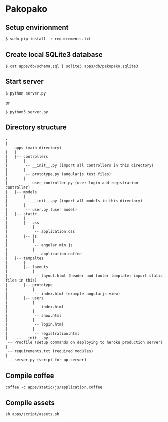 Pakopako
========

## Setup envirionment

```
$ sudo pip install -r requirements.txt
```

## Create local SQLite3 database
```
$ cat apps/db/schema.sql | sqlite3 apps/db/pakopako.sqlite3
```

## Start server

`$ python server.py`

or

`$ python3 server.py`

## Directory structure

```
.
|
 -- apps (main directory)
|   |
|   |-- controllers
|       |
|        -- __init__.py (import all controllers in this directory)
|       |
|        -- prototype.py (angularjs test files)
|       |
|        -- user_controller.py (user login and registration controller)
|   |-- models
|       |
|        -- __init__.py (import all models in this directory)
|       |
|        -- user.py (user model)
|   |-- static
|       |
|       |-- css
|           |
|            -- application.css
|       |-- js
|           |
|            -- angular.min.js
|           |
|            -- application.coffee
|   |-- tempaltes
|       |
|       |-- layouts
|           |
|            -- layout.html (header and footer template; import static files in this)
|       |-- prototype
|           |
|            -- index.html (example angularjs view)
|       |-- users
|           |
|            -- index.html
|           |
|            -- show.html
|           |
|            -- login.html
|           |
|            -- registration.html
|    -- __init__.py
 -- Procfile (setup commands on deploying to heroku production server)
|
 -- requirements.txt (required modules)
|
 -- server.py (script for up server)
```

## Compile coffee

`coffee -c apps/static/js/application.coffee`

## Compile assets

`sh apps/script/assets.sh`
